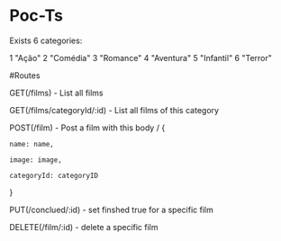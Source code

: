 # Poc-Ts

Exists 6 categories: 

1	"Ação"
2	"Comédia"
3	"Romance"
4	"Aventura"
5	"Infantil"
6	"Terror"

#Routes

GET(/films) - List all films

GET(/films/categoryId/:id) - List all films of this category

POST(/film) - Post a film with this body
/
  {
  
    name: name,
    
    image: image,
    
    categoryId: categoryID
  }
  
PUT(/conclued/:id) - set finshed true for a specific film

DELETE(/film/:id) - delete a specific film
